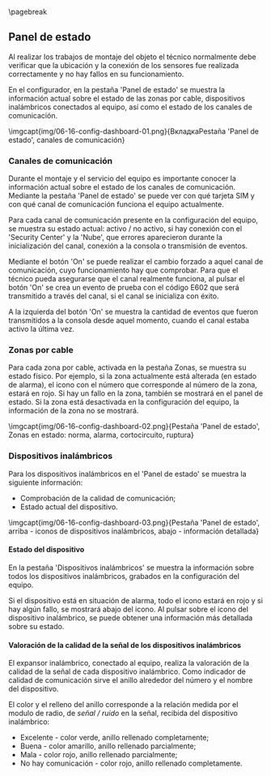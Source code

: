 \pagebreak

## Panel de estado

Al realizar los trabajos de montaje del objeto el técnico normalmente debe verificar que la ubicación y la conexión de los sensores fue realizada correctamente y no hay fallos en su funcionamiento.

En el configurador, en la pestaña 'Panel de estado' se muestra la información actual sobre el estado de las zonas por cable, dispositivos inalámbricos conectados al equipo, así como el estado de los canales de comunicación.

\imgcapt{img/06-16-config-dashboard-01.png}{ВкладкаPestaña 'Panel de estado', canales de comunicación}

### Canales de comunicación

Durante el montaje y el servicio del equipo es importante conocer la información actual sobre el estado de los canales de comunicación. Mediante la pestaña 'Panel de estado' se puede ver con qué tarjeta SIM y con qué canal de comunicación funciona el equipo actualmente.

Para cada canal de comunicación presente en la configuración del equipo, se muestra su estado actual: activo / no activo, si hay conexión con el 'Security Center' y la 'Nube', que errores aparecieron durante la inicialización del canal, conexión a la consola o transmisión de eventos.

Mediante el botón 'On' se puede realizar el cambio forzado a aquel canal de comunicación, cuyo funcionamiento hay que comprobar. Para que el técnico pueda asegurarse que el canal realmente funciona, al pulsar el botón 'On' se crea un evento de prueba con el código E602 que será transmitido a través del canal, si el canal se inicializa con éxito.

A la izquierda del botón 'On' se muestra la cantidad de eventos que fueron transmitidos a la consola desde aquel momento, cuando el canal estaba activo la última vez.

### Zonas por cable

Para cada zona por cable, activada en la pestaña Zonas, se muestra su estado físico. Por ejemplo, si la zona actualmente está alterada (en estado de alarma), el icono con el número que corresponde al número de la zona, estará en rojo. Si hay un fallo en la zona, también se mostrará en el panel de estado. Si la zona está desactivada en la configuración del equipo, la información de la zona no se mostrará.

\imgcapt{img/06-16-config-dashboard-02.png}{Pestaña 'Panel de estado', Zonas en estado: norma, alarma, cortocircuito, ruptura}

### Dispositivos inalámbricos

Para los dispositivos inalámbricos en el 'Panel de estado' se muestra la siguiente información:

* Comprobación de la calidad de comunicación;
* Estado actual del dispositivo.

\imgcapt{img/06-16-config-dashboard-03.png}{Pestaña 'Panel de estado', arriba - iconos de dispositivos inalámbricos, abajo - información detallada}

#### Estado del dispositivo

En la pestaña 'Dispositivos inalámbricos' se muestra la información sobre todos los dispositivos inalámbricos, grabados en la configuración del equipo.

Si el dispositivo está en situación de alarma, todo el icono estará en rojo y si hay algún fallo, se mostrará abajo del icono. Al pulsar sobre el icono del dispositivo inalámbrico, se puede obtener una información más detallada sobre su estado.

#### Valoración de la calidad de la señal de los dispositivos inalámbricos

El expansor inalámbrico, conectado al equipo, realiza la valoración de la calidad de la señal de cada dispositivo inalámbrico. Como indicador de calidad de comunicación sirve el anillo alrededor del número y el nombre del dispositivo. 

El color y el relleno del anillo corresponde a la relación medida por el modulo de radio, de _señal / ruido_ en la señal, recibida del dispositivo inalámbrico:

* Excelente - color verde, anillo rellenado completamente;
* Buena - color amarillo, anillo rellenado parcialmente;
* Mala - color rojo, anillo rellenado parcialmente;
* No hay comunicación - color rojo, anillo rellenado completamente.
